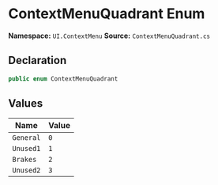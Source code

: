 # ContextMenuQuadrant Enum

**Namespace:** `UI.ContextMenu`
**Source:** `ContextMenuQuadrant.cs`

## Declaration

```csharp
public enum ContextMenuQuadrant
```

## Values

| Name | Value |
|------|-------|
| `General` | `0` |
| `Unused1` | `1` |
| `Brakes` | `2` |
| `Unused2` | `3` |

